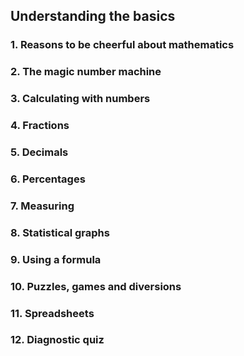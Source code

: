 ## Understanding the basics

### 1. Reasons to be cheerful about mathematics

### 2. The magic number machine

### 3. Calculating with numbers

### 4. Fractions

### 5. Decimals

### 6. Percentages

### 7. Measuring

### 8. Statistical graphs

### 9. Using a formula

### 10. Puzzles, games and diversions

### 11. Spreadsheets

### 12. Diagnostic quiz